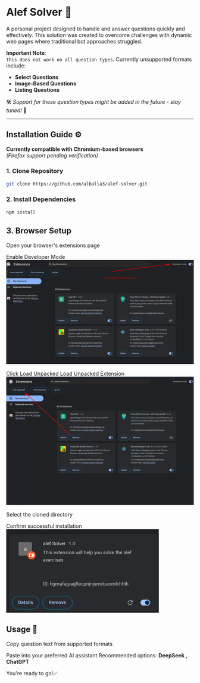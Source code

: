 # Alef Solver 🚀

A personal project designed to handle and answer questions quickly and effectively. This solution was created to overcome challenges with dynamic web pages where traditional bot approaches struggled.

**Important Note**:  
`This does not work on all question types`. Currently unsupported formats include:

- **Select Questions**
- **Image-Based Questions**
- **Listing Questions**

🛠 _Support for these question types might be added in the future - stay tuned!_ 👀

---

## Installation Guide ⚙️

**Currently compatible with Chromium-based browsers**  
_(Firefox support pending verification)_

### 1. Clone Repository

```bash
git clone https://github.com/alballa3/alef-solver.git
```

### 2. Install Dependencies

```bash
npm install
```

## 3. Browser Setup

Open your browser's extensions page

Enable Developer Mode
![developer mode](./image/dev.png)

Click Load Unpacked
Load Unpacked Extension
![load unpacked](./image/load.png)

Select the cloned directory

Confirm successful installation
![success](./image/success.png)

## Usage 🚦

Copy question text from supported formats

Paste into your preferred AI assistant
Recommended options: **DeepSeek , ChatGPT**

You're ready to go!✅
